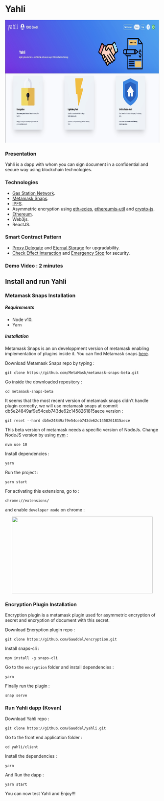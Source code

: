 # Yahli

<p align="center">
  <img width="1000" height="400" src="https://raw.githubusercontent.com/Gauddel/yahli/master/Yahli.jpeg">
</p>

### Presentation
Yahli is a dapp with whom you can sign document in a confidential and secure way using blockchain technologies.
### Technologies
- [Gas Station Network](https://www.opengsn.org/).
- [Metamask Snaps](https://github.com/MetaMask/metamask-snaps-beta).
- [IPFS](https://ipfs.io/).
- Asymmetric encryption using [eth-ecies](https://github.com/libertylocked/eth-ecies), [ethereumjs-util](https://github.com/ethereumjs/ethereumjs-util) and [crypto-js](https://github.com/brix/crypto-js).
- [Ethereum](https://ethereum.org/en/).
- Web3js.
- ReactJS.
### Smart Contract Pattern
- [Proxy Delegate](https://fravoll.github.io/solidity-patterns/proxy_delegate.html) and [Eternal Storage](https://fravoll.github.io/solidity-patterns/eternal_storage.html) for upgradability.
- [Check Effect Interaction](https://fravoll.github.io/solidity-patterns/checks_effects_interactions.html) and [Emergency Stop](https://fravoll.github.io/solidity-patterns/emergency_stop.html) for security.
### Demo Video : 2 minutes
## Install and run Yahli
### Metamask Snaps Installation
##### Requirements
- Node v10.
- Yarn
##### Installation
Metamask Snaps is an on developpment version of metamask enabling implementation of plugins inside it. 
You can find Metamask snaps [here](https://github.com/MetaMask/metamask-snaps-beta).

Download Metamask Snaps repo by typing :
```
git clone https://github.com/MetaMask/metamask-snaps-beta.git
```
Go inside the downloaded repository :
```
cd metamask-snaps-beta
```
It seems that the most recent version of metamask snaps didn't handle plugin correctly, we will use metamask snaps at commit db5e24849af9e54ceb743de62c1458261815aece version :
```
git reset --hard db5e24849af9e54ceb743de62c1458261815aece
```

This beta version of metamask needs a specific version of NodeJs. Change NodeJS version by using [nvm](https://github.com/nvm-sh/nvm) :
```
nvm use 10
```

Install dependencies :
```
yarn
```

Run the project :
```
yarn start
```

For activating this extensions, go to :
```
chrome://extensions/
```

and enable `developer mode` on chrome :

<p align="center">
  <img width="460" height="250" src="https://imag.malavida.com/qa-fs/enabling-the-developer-mode-in-chrome-42.jpg">
</p>

### Encryption Plugin Installation

Encryption plugin is a metamask plugin used for asymmetric encryption of secret and encryption of document with this secret.

Download Encryption plugin repo :
```
git clone https://github.com/Gauddel/encryption.git
```

Install snaps-cli :
```
npm install -g snaps-cli
```

Go to the `encryption` folder and install dependencies :
```
yarn
```

Finally run the plugin :
```
snap serve
```

### Run Yahli dapp (Kovan)

Download Yahli repo :
```
git clone https://github.com/Gauddel/yahli.git
```

Go to the front end application folder :
```
cd yahli/client
```

Install the dependencies :
```
yarn
```

And Run the dapp :
```
yarn start
```

You can now test Yahli and Enjoy!!!


